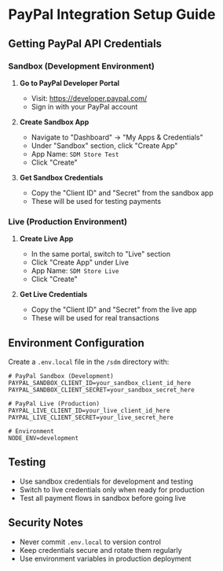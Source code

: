 # PayPal Integration Setup Guide

## Getting PayPal API Credentials

### Sandbox (Development Environment)

1. **Go to PayPal Developer Portal**
   - Visit: https://developer.paypal.com/
   - Sign in with your PayPal account

2. **Create Sandbox App**
   - Navigate to "Dashboard" → "My Apps & Credentials"
   - Under "Sandbox" section, click "Create App"
   - App Name: `SDM Store Test`
   - Click "Create"

3. **Get Sandbox Credentials**
   - Copy the "Client ID" and "Secret" from the sandbox app
   - These will be used for testing payments

### Live (Production Environment)

1. **Create Live App**
   - In the same portal, switch to "Live" section
   - Click "Create App" under Live
   - App Name: `SDM Store Live`
   - Click "Create"

2. **Get Live Credentials**
   - Copy the "Client ID" and "Secret" from the live app
   - These will be used for real transactions

## Environment Configuration

Create a `.env.local` file in the `/sdm` directory with:

```env
# PayPal Sandbox (Development)
PAYPAL_SANDBOX_CLIENT_ID=your_sandbox_client_id_here
PAYPAL_SANDBOX_CLIENT_SECRET=your_sandbox_secret_here

# PayPal Live (Production)
PAYPAL_LIVE_CLIENT_ID=your_live_client_id_here
PAYPAL_LIVE_CLIENT_SECRET=your_live_secret_here

# Environment
NODE_ENV=development
```

## Testing

- Use sandbox credentials for development and testing
- Switch to live credentials only when ready for production
- Test all payment flows in sandbox before going live

## Security Notes

- Never commit `.env.local` to version control
- Keep credentials secure and rotate them regularly
- Use environment variables in production deployment
